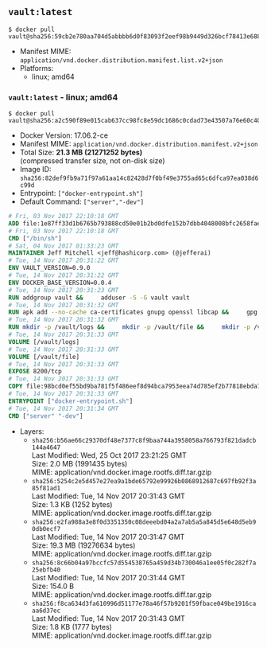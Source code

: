 ## `vault:latest`

```console
$ docker pull vault@sha256:59cb2e780aa704d5abbbb6d0f83093f2eef98b9449d326bcf78413e688e69510
```

-	Manifest MIME: `application/vnd.docker.distribution.manifest.list.v2+json`
-	Platforms:
	-	linux; amd64

### `vault:latest` - linux; amd64

```console
$ docker pull vault@sha256:a2c590f89e015cab637cc98fc8e59dc1686c0cdad73e43507a76e60c40ccbc81
```

-	Docker Version: 17.06.2-ce
-	Manifest MIME: `application/vnd.docker.distribution.manifest.v2+json`
-	Total Size: **21.3 MB (21271252 bytes)**  
	(compressed transfer size, not on-disk size)
-	Image ID: `sha256:82def9fb9a71f97a61aa14c82428d7f0bf49e3755ad65c6dfca97ea038d6c99d`
-	Entrypoint: `["docker-entrypoint.sh"]`
-	Default Command: `["server","-dev"]`

```dockerfile
# Fri, 03 Nov 2017 22:10:18 GMT
ADD file:1e87ff33d1b6765b793888cd50e01b2bd0dfe152b7dbb4048008bfc2658faea7 in / 
# Fri, 03 Nov 2017 22:10:18 GMT
CMD ["/bin/sh"]
# Sat, 04 Nov 2017 01:33:23 GMT
MAINTAINER Jeff Mitchell <jeff@hashicorp.com> (@jefferai)
# Tue, 14 Nov 2017 20:31:22 GMT
ENV VAULT_VERSION=0.9.0
# Tue, 14 Nov 2017 20:31:22 GMT
ENV DOCKER_BASE_VERSION=0.0.4
# Tue, 14 Nov 2017 20:31:23 GMT
RUN addgroup vault &&     adduser -S -G vault vault
# Tue, 14 Nov 2017 20:31:32 GMT
RUN apk add --no-cache ca-certificates gnupg openssl libcap &&     gpg --keyserver pgp.mit.edu --recv-keys 91A6E7F85D05C65630BEF18951852D87348FFC4C &&     mkdir -p /tmp/build &&     cd /tmp/build &&     wget https://releases.hashicorp.com/docker-base/${DOCKER_BASE_VERSION}/docker-base_${DOCKER_BASE_VERSION}_linux_amd64.zip &&     wget https://releases.hashicorp.com/docker-base/${DOCKER_BASE_VERSION}/docker-base_${DOCKER_BASE_VERSION}_SHA256SUMS &&     wget https://releases.hashicorp.com/docker-base/${DOCKER_BASE_VERSION}/docker-base_${DOCKER_BASE_VERSION}_SHA256SUMS.sig &&     gpg --batch --verify docker-base_${DOCKER_BASE_VERSION}_SHA256SUMS.sig docker-base_${DOCKER_BASE_VERSION}_SHA256SUMS &&     grep ${DOCKER_BASE_VERSION}_linux_amd64.zip docker-base_${DOCKER_BASE_VERSION}_SHA256SUMS | sha256sum -c &&     unzip docker-base_${DOCKER_BASE_VERSION}_linux_amd64.zip &&     cp bin/gosu bin/dumb-init /bin &&     wget https://releases.hashicorp.com/vault/${VAULT_VERSION}/vault_${VAULT_VERSION}_linux_amd64.zip &&     wget https://releases.hashicorp.com/vault/${VAULT_VERSION}/vault_${VAULT_VERSION}_SHA256SUMS &&     wget https://releases.hashicorp.com/vault/${VAULT_VERSION}/vault_${VAULT_VERSION}_SHA256SUMS.sig &&     gpg --batch --verify vault_${VAULT_VERSION}_SHA256SUMS.sig vault_${VAULT_VERSION}_SHA256SUMS &&     grep vault_${VAULT_VERSION}_linux_amd64.zip vault_${VAULT_VERSION}_SHA256SUMS | sha256sum -c &&     unzip -d /bin vault_${VAULT_VERSION}_linux_amd64.zip &&     cd /tmp &&     rm -rf /tmp/build &&     apk del gnupg openssl &&     rm -rf /root/.gnupg
# Tue, 14 Nov 2017 20:31:32 GMT
RUN mkdir -p /vault/logs &&     mkdir -p /vault/file &&     mkdir -p /vault/config &&     chown -R vault:vault /vault
# Tue, 14 Nov 2017 20:31:33 GMT
VOLUME [/vault/logs]
# Tue, 14 Nov 2017 20:31:33 GMT
VOLUME [/vault/file]
# Tue, 14 Nov 2017 20:31:33 GMT
EXPOSE 8200/tcp
# Tue, 14 Nov 2017 20:31:33 GMT
COPY file:98bcd0ef55bd9ba781f5f486eef8d94bca7953eea74d785ef2b77818ebda7972 in /usr/local/bin/docker-entrypoint.sh 
# Tue, 14 Nov 2017 20:31:33 GMT
ENTRYPOINT ["docker-entrypoint.sh"]
# Tue, 14 Nov 2017 20:31:34 GMT
CMD ["server" "-dev"]
```

-	Layers:
	-	`sha256:b56ae66c29370df48e7377c8f9baa744a3958058a766793f821dadcb144a4647`  
		Last Modified: Wed, 25 Oct 2017 23:21:25 GMT  
		Size: 2.0 MB (1991435 bytes)  
		MIME: application/vnd.docker.image.rootfs.diff.tar.gzip
	-	`sha256:5254c2e5d457e27ea9a1bde65792e99926b0868912687c697fb92f3a85f81ad1`  
		Last Modified: Tue, 14 Nov 2017 20:31:43 GMT  
		Size: 1.3 KB (1252 bytes)  
		MIME: application/vnd.docker.image.rootfs.diff.tar.gzip
	-	`sha256:e2fa988a3e8f0d3351350c08deeebd04a2a7ab5a5a845d5e648d5eb90db0ecf7`  
		Last Modified: Tue, 14 Nov 2017 20:31:47 GMT  
		Size: 19.3 MB (19276634 bytes)  
		MIME: application/vnd.docker.image.rootfs.diff.tar.gzip
	-	`sha256:8c66b04a97bccfc57d554538765a459d34b730046a1ee05f0c282f7a25ebfb40`  
		Last Modified: Tue, 14 Nov 2017 20:31:44 GMT  
		Size: 154.0 B  
		MIME: application/vnd.docker.image.rootfs.diff.tar.gzip
	-	`sha256:f8ca634d3fa610996d51177e78a46f57b9201f59fbace049be1916caaa6d37ec`  
		Last Modified: Tue, 14 Nov 2017 20:31:43 GMT  
		Size: 1.8 KB (1777 bytes)  
		MIME: application/vnd.docker.image.rootfs.diff.tar.gzip
